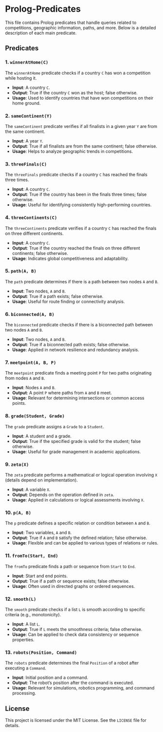 # Prolog-Predicates

This file contains Prolog predicates that handle queries related to competitions, geographic information, paths, and more. Below is a detailed description of each main predicate.

## Predicates

### 1. `winnerAtHome(C)`

The `winnerAtHome` predicate checks if a country `C` has won a competition while hosting it.

- **Input**: A country `C`.
- **Output**: True if the country `C` won as the host; false otherwise.
- **Usage**: Used to identify countries that have won competitions on their home ground.

### 2. `sameContinent(Y)`

The `sameContinent` predicate verifies if all finalists in a given year `Y` are from the same continent.

- **Input**: A year `Y`.
- **Output**: True if all finalists are from the same continent; false otherwise.
- **Usage**: Helps to analyze geographic trends in competitions.

### 3. `threeFinals(C)`

The `threeFinals` predicate checks if a country `C` has reached the finals three times.

- **Input**: A country `C`.
- **Output**: True if the country has been in the finals three times; false otherwise.
- **Usage**: Useful for identifying consistently high-performing countries.

### 4. `threeContinents(C)`

The `threeContinents` predicate verifies if a country `C` has reached the finals on three different continents.

- **Input**: A country `C`.
- **Output**: True if the country reached the finals on three different continents; false otherwise.
- **Usage**: Indicates global competitiveness and adaptability.

### 5. `path(A, B)`

The `path` predicate determines if there is a path between two nodes `A` and `B`.

- **Input**: Two nodes, `A` and `B`.
- **Output**: True if a path exists; false otherwise.
- **Usage**: Useful for route finding or connectivity analysis.

### 6. `biconnected(A, B)`

The `biconnected` predicate checks if there is a biconnected path between two nodes `A` and `B`.

- **Input**: Two nodes, `A` and `B`.
- **Output**: True if a biconnected path exists; false otherwise.
- **Usage**: Applied in network resilience and redundancy analysis.

### 7. `meetpoint(A, B, P)`

The `meetpoint` predicate finds a meeting point `P` for two paths originating from nodes `A` and `B`.

- **Input**: Nodes `A` and `B`.
- **Output**: A point `P` where paths from `A` and `B` meet.
- **Usage**: Relevant for determining intersections or common access points.

### 8. `grade(Student, Grade)`

The `grade` predicate assigns a `Grade` to a `Student`.

- **Input**: A student and a grade.
- **Output**: True if the specified grade is valid for the student; false otherwise.
- **Usage**: Useful for grade management in academic applications.

### 9. `zeta(X)`

The `zeta` predicate performs a mathematical or logical operation involving `X` (details depend on implementation).

- **Input**: A variable `X`.
- **Output**: Depends on the operation defined in `zeta`.
- **Usage**: Applied in calculations or logical assessments involving `X`.

### 10. `p(A, B)`

The `p` predicate defines a specific relation or condition between `A` and `B`.

- **Input**: Two variables, `A` and `B`.
- **Output**: True if `A` and `B` satisfy the defined relation; false otherwise.
- **Usage**: Flexible and can be applied to various types of relations or rules.

### 11. `fromTo(Start, End)`

The `fromTo` predicate finds a path or sequence from `Start` to `End`.

- **Input**: Start and end points.
- **Output**: True if a path or sequence exists; false otherwise.
- **Usage**: Often used in directed graphs or ordered sequences.

### 12. `smooth(L)`

The `smooth` predicate checks if a list `L` is smooth according to specific criteria (e.g., monotonicity).

- **Input**: A list `L`.
- **Output**: True if `L` meets the smoothness criteria; false otherwise.
- **Usage**: Can be applied to check data consistency or sequence properties.

### 13. `robots(Position, Command)`

The `robots` predicate determines the final `Position` of a robot after executing a `Command`.

- **Input**: Initial position and a command.
- **Output**: The robot’s position after the command is executed.
- **Usage**: Relevant for simulations, robotics programming, and command processing.

## License

This project is licensed under the MIT License. See the `LICENSE` file for details.
